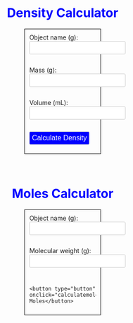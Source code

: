 <head>
  <title>Density Calculator</title>
  

<style>
  /* Existing styles */
  h1 {
    color: blue;
    text-align: center;
  }
  form {
    margin: auto;
    width: 30%;
    padding: 10px;
    border: 1px solid black;
  }
  label {
    margin-right: 10px;
  }
  #result {
    text-align: center;
  }
  
  /* Additional styles */
  input[type="obj"],
  input[type="number"],
  button {
    padding: 5px;
    border: 1px solid #ccc;
    border-radius: 3px;
    font-size: 16px;
    margin-bottom: 10px;
  }
  
  button {
    background-color: blue;
    color: white;
    cursor: pointer;
  }
</style>


</head>
<body>
  <h1>Density Calculator</h1>
  <form>
    <label for="obj">Object name (g):</label>
    <input type="obj" id="obj" name="obj"><br><br>
    <label for="mass">Mass (g):</label>
    <input type="number" id="mass" name="mass"><br><br>
    <label for="volume">Volume (mL):</label>
    <input type="number" id="volume" name="volume"><br><br>
    <button type="button" onclick="calculateDensity()">Calculate Density</button>
  </form>
  <br><br>

  <h1>Moles Calculator</h1>

  <form>
    <label for="obj">Object name (g):</label>
    <input type="obj" id="obj" name="obj"><br><br>
    <label for="mass">Molecular weight (g):</label>
    <input type="number" id="mass" name="mass"><br><br>
    
    <button type="button" onclick="calculatemoles()">Calculate Moles</button>
  </form>

<br>
<br>
<br>


<html>
<head>
    <style>
      table {
        font-family: arial, sans-serif;
        border-collapse: collapse;
        width: 100%;
      }

      td, th {
        border: 1px solid #dddddd;
        text-align: left;
        padding: 8px;
      }

      tr:nth-child(even) {
        background-color: #dddddd;
      }
    </style>
  </head>
  <body>
    <table>
      <tr>
        <th>Element</th>
        <th>Symbol</th>
        <th>Atomic Number</th>
      </tr>
      <tr>
        <td>Hydrogen</td>
        <td>H</td>
        <td>1</td>
      </tr>
      <tr>
        <td>Helium</td>
        <td>He</td>
        <td>2</td>
      </tr>
      <tr>
        <td>Lithium</td>
        <td>Li</td>
        <td>3</td>
      </tr>
      <tr>
        <td>Beryllium</td>
        <td>Be</td>
        <td>4</td>
      </tr>
      <!-- Add more rows for the rest of the elements in the periodic table -->
    </table>
  </body>
</html>

<script>




  
</body>